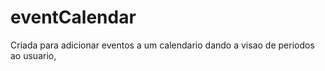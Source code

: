 # eventCalendar
Criada para adicionar eventos a um calendario dando a visao de periodos ao usuario, 
